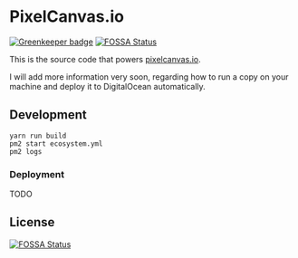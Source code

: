 # PixelCanvas.io

[![Greenkeeper badge](https://badges.greenkeeper.io/pixelcanvasio/pixelcanvas.svg)](https://greenkeeper.io/)
[![FOSSA Status](https://app.fossa.io/api/projects/git%2Bgithub.com%2Fpixelcanvasio%2Fpixelcanvas.svg?type=shield)](https://app.fossa.io/projects/git%2Bgithub.com%2Fpixelcanvasio%2Fpixelcanvas?ref=badge_shield)


This is the source code that powers [pixelcanvas.io](http://www.pixelcanvas.io).

I will add more information very soon, regarding how to run a copy on your machine and deploy it to DigitalOcean automatically.




## Development
```
yarn run build
pm2 start ecosystem.yml
pm2 logs
```

### Deployment

TODO


## License
[![FOSSA Status](https://app.fossa.io/api/projects/git%2Bgithub.com%2Fpixelcanvasio%2Fpixelcanvas.svg?type=large)](https://app.fossa.io/projects/git%2Bgithub.com%2Fpixelcanvasio%2Fpixelcanvas?ref=badge_large)